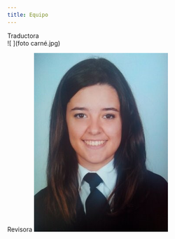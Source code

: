 ```yaml
---
title: Equipo
---
```


 Traductora                                             
 ![ ](foto carné.jpg)                                   
 


<style>
 .content .container img {
    width: 5em;
    float: left;
    margin-right: 1em;
 }
</style>

Revisora
![ ](virginia.jpg) 

<style>
 .content .container img {
    width: 5em;
    float: left;
    margin-right: 1em;
 }
</style>

                                                 
